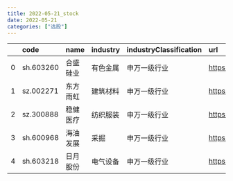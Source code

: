 ```yaml
---
title: 2022-05-21_stock
date: 2022-05-21
categories: ["选股"]
---
```

|    | code      | name     | industry   | industryClassification   | url                           | trend                                                                             |
|---:|:----------|:---------|:-----------|:-------------------------|:------------------------------|:----------------------------------------------------------------------------------|
|  0 | sh.603260 | 合盛硅业 | 有色金属   | 申万一级行业             | https://xueqiu.com/s/sh603260 | ![](https://github.com/hangsz/hangsz.github.io/resources/2022-05-21/sh603260.png) |
|  1 | sz.002271 | 东方雨虹 | 建筑材料   | 申万一级行业             | https://xueqiu.com/s/sz002271 | ![](https://github.com/hangsz/hangsz.github.io/resources/2022-05-21/sz002271.png) |
|  2 | sz.300888 | 稳健医疗 | 纺织服装   | 申万一级行业             | https://xueqiu.com/s/sz300888 | ![](https://github.com/hangsz/hangsz.github.io/resources/2022-05-21/sz300888.png) |
|  3 | sh.600968 | 海油发展 | 采掘       | 申万一级行业             | https://xueqiu.com/s/sh600968 | ![](https://github.com/hangsz/hangsz.github.io/resources/2022-05-21/sh600968.png) |
|  4 | sh.603218 | 日月股份 | 电气设备   | 申万一级行业             | https://xueqiu.com/s/sh603218 | ![](https://github.com/hangsz/hangsz.github.io/resources/2022-05-21/sh603218.png) |
